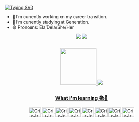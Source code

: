 [![Typing SVG](https://readme-typing-svg.herokuapp.com/?lines=Olá!+Eu+sou+a+Cris.👋)](https://git.io/typing-svg)

- 🔭 I’m currently working on my career transition.
- 🌱 I’m currently studying at Generation.
- 😄 Pronouns: Ela/Dela/She/Her

<div align="center">  
  <a href ="https://www.linkedin.com/in/cristaly-alves-medeiros-227824170/"><img src="https://img.shields.io/badge/-LinkedIn-%230077B5?style=for-the-badge&logo=linkedin&logoColor=white" target="_blanck"></a>    
  <a href = "mailto:crisgavnml@gmail.com"><img src="https://img.shields.io/badge/-Gmail-%23333?style=for-the-badge&logo=gmail&logoColor=c71610" target="_blank"></a>
</div>

##

<div align="center">
  <a href="https://beacon.ai/CristalyA">
  <img height="120em" src="https://github-readme-stats.vercel.app/api?username=CristalyA&show_icons=true&theme=tokyonight&include_all_comiits=true&_private=true"/>
  <img heignt="110em" src="https://github-readme-stats.vercel.app/api/top-langs/?username=CristalyA&layout=compact&langs_count=16&theme=tokyonight"/>
  
</div>
  
##
  
<div align="center">  
<h3>What i'm learning 📚💜</h3>
  <img align="center" alt="Cris-js" height="30" width="40" src="https://cdn.jsdelivr.net/gh/devicons/devicon/icons/java/java-original.svg" />
  <img align="center" alt="Cris-js" height="30" width="40" src="https://cdn.jsdelivr.net/gh/devicons/devicon/icons/html5/html5-original.svg" />
  <img align="center" alt="Cris-js" height="30" width="40" src="https://cdn.jsdelivr.net/gh/devicons/devicon/icons/css3/css3-original.svg" />
  <img align="center" alt="Cris-js" height="30" width="40" src="https://cdn.jsdelivr.net/gh/devicons/devicon/icons/javascript/javascript-original.svg" />
  <img align="center" alt="Cris-js" height="30" width="40" src="https://cdn.jsdelivr.net/gh/devicons/devicon/icons/mysql/mysql-original-wordmark.svg" />
  <img align="center" alt="Cris-js" height="30" width="40" src="https://cdn.jsdelivr.net/gh/devicons/devicon/icons/spring/spring-original.svg" />
  <img align="center" alt="Cris-js" height="30" width="40" src="https://cdn.jsdelivr.net/gh/devicons/devicon/icons/angularjs/angularjs-original.svg" />
  <img align="center" alt="Cris-js" height="30" width="40" src="https://cdn.jsdelivr.net/gh/devicons/devicon/icons/nodejs/nodejs-plain.svg" />
       
  
</div>
